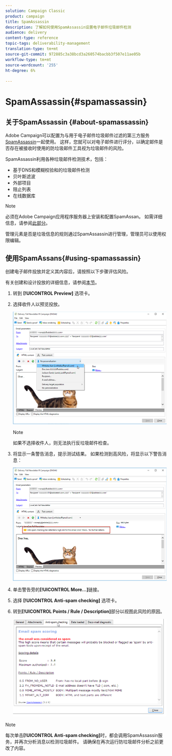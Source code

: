 ```yaml
---
solution: Campaign Classic
product: campaign
title: SpamAssassin
description: 了解如何使用SpamAssassin设置电子邮件垃圾邮件检测
audience: delivery
content-type: reference
topic-tags: deliverability-management
translation-type: tm+mt
source-git-commit: 972885c3a38bcd3a260574bacbb3f507e11ae05b
workflow-type: tm+mt
source-wordcount: '255'
ht-degree: 6%

---
```



# SpamAssassin{#spamassassin}

## 关于SpamAssassin {#about-spamassassin}

Adobe Campaign可以配置为与用于电子邮件垃圾邮件过滤的第三方服务[SpamAssassin](https://spamassassin.apache.org)一起使用。 这样，您就可以对电子邮件进行评分，以确定邮件是否存在被接收时使用的防垃圾邮件工具视为垃圾邮件的风险。

SpamAssassin利用各种垃圾邮件检测技术，包括：

* 基于DNS和模糊校验和的垃圾邮件检测
* 贝叶斯滤波
* 外部项目
* 阻止列表
* 在线数据库

>[!NOTE]
>
>必须在Adobe Campaign应用程序服务器上安装和配置SpamAssan。 如需详细信息，请参阅[此部分](../../installation/using/configuring-spamassassin.md)。
>
>管理元素是否是垃圾信息的规则通过SpamAssassin进行管理，管理员可以使用权限编辑。

## 使用SpamAssans{#using-spamassassin}

创建电子邮件投放并定义其内容后，请按照以下步骤评估风险。

有关创建和设计投放的详细信息，请参阅[本节](../../delivery/using/about-email-channel.md)。

1. 转到 **[!UICONTROL Preview]** 选项卡。
1. 选择收件人以预览投放。

   ![](assets/s_tn_del_preview_spamassassin_recipient.png)

   >[!NOTE]
   >
   >如果不选择收件人，则无法执行反垃圾邮件检查。

1. 将显示一条警告消息，提示测试结果。 如果检测到高风险，将显示以下警告消息：

   ![](assets/s_tn_del_preview_spamassassin_ko.png)

1. 单击警告旁的&#x200B;**[!UICONTROL More...]**&#x200B;链接。
1. 选择 **[!UICONTROL Anti-spam checking]** 选项卡。
1. 转到&#x200B;**[!UICONTROL Points / Rule / Description]**&#x200B;部分以视图此风险的原因。

   ![](assets/s_tn_del_msg_spamassassin_ko.png)

>[!NOTE]
>
>每次单击&#x200B;**[!UICONTROL Anti-spam checking]**&#x200B;时，都会调用SpamAssassin服务，并再次分析消息以检测垃圾邮件。 请确保在再次运行防垃圾邮件分析之前更改了内容。
